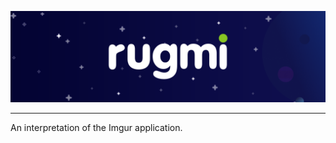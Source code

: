 <p align="center">
  <picture>
    <img src="./assets/images/repo_image.png">
  </picture>
</p>

---

An interpretation of the Imgur application.
